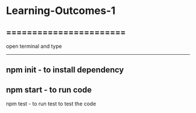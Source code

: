 # Learning-Outcomes-1

=======================
---------------------------------
open terminal and type

---------------------------------
npm init - to install dependency
---------------------------------
npm start - to run code
---------------------------------
npm test - to run test to test the code

